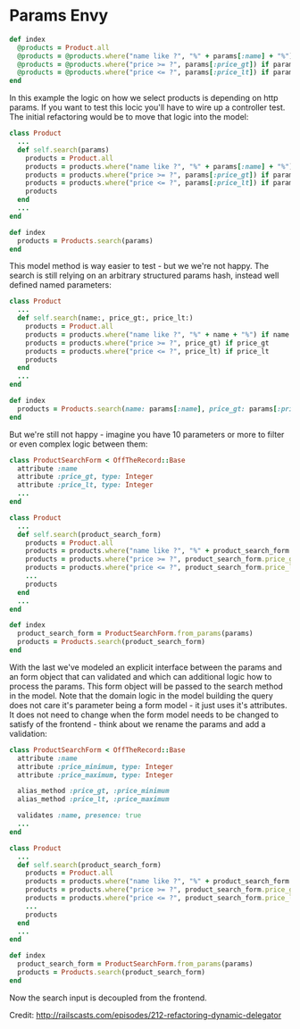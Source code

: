 # Params Envy

```ruby
def index
  @products = Product.all
  @products = @products.where("name like ?", "%" + params[:name] + "%") if params[:name]
  @products = @products.where("price >= ?", params[:price_gt]) if params[:price_gt]
  @products = @products.where("price <= ?", params[:price_lt]) if params[:price_lt]
end
```

In this example the logic on how we select products is depending on http params. If you want to test this locic you'll have to wire up a controller test. The initial refactoring would be to move that logic into the model:

```ruby
class Product
  ...
  def self.search(params)
    products = Product.all
    products = products.where("name like ?", "%" + params[:name] + "%") if params[:name]
    products = products.where("price >= ?", params[:price_gt]) if params[:price_gt]
    products = products.where("price <= ?", params[:price_lt]) if params[:price_lt]
    products
  end
  ...
end

def index
  products = Products.search(params)
end
```

This model method is way easier to test - but we we're not happy. The search is still relying on an arbitrary structured params hash, instead well defined named parameters:

```ruby
class Product
  ...
  def self.search(name:, price_gt:, price_lt:)
    products = Product.all
    products = products.where("name like ?", "%" + name + "%") if name
    products = products.where("price >= ?", price_gt) if price_gt
    products = products.where("price <= ?", price_lt) if price_lt
    products
  end
  ...
end

def index
  products = Products.search(name: params[:name], price_gt: params[:price_gt], price_lt: params[:price_lt])
end
```

But we're still not happy - imagine you have 10 parameters or more to filter or even complex logic between them:

```ruby
class ProductSearchForm < OffTheRecord::Base
  attribute :name
  attribute :price_gt, type: Integer
  attribute :price_lt, type: Integer
  ...
end

class Product
  ...
  def self.search(product_search_form)
    products = Product.all
    products = products.where("name like ?", "%" + product_search_form.name + "%") if product_search_form.name.present?
    products = products.where("price >= ?", product_search_form.price_gt) if product_search_form.price_gt
    products = products.where("price <= ?", product_search_form.price_lt) if product_search_form.price_lt
    ...
    products
  end
  ...
end

def index
  product_search_form = ProductSearchForm.from_params(params)
  products = Products.search(product_search_form)
end
```

With the last we've modeled an explicit interface between the params and an form object that can validated and which can additional logic how to process the params. This form object will be passed to the search method in the model. Note that the domain logic in the model building the query does not care it's parameter being a form model - it just uses it's attributes. It does not need to change when the form model needs to be changed to satisfy of the frontend - think about we rename the params and add a validation:

```ruby
class ProductSearchForm < OffTheRecord::Base
  attribute :name
  attribute :price_minimum, type: Integer
  attribute :price_maximum, type: Integer

  alias_method :price_gt, :price_minimum
  alias_method :price_lt, :price_maximum

  validates :name, presence: true
  ...
end

class Product
  ...
  def self.search(product_search_form)
    products = Product.all
    products = products.where("name like ?", "%" + product_search_form.name + "%") if product_search_form.name.present?
    products = products.where("price >= ?", product_search_form.price_gt) if product_search_form.price_gt
    products = products.where("price <= ?", product_search_form.price_lt) if product_search_form.price_lt
    ...
    products
  end
  ...
end

def index
  product_search_form = ProductSearchForm.from_params(params)
  products = Products.search(product_search_form)
end
```
Now the search input is decoupled from the frontend.

Credit: http://railscasts.com/episodes/212-refactoring-dynamic-delegator
